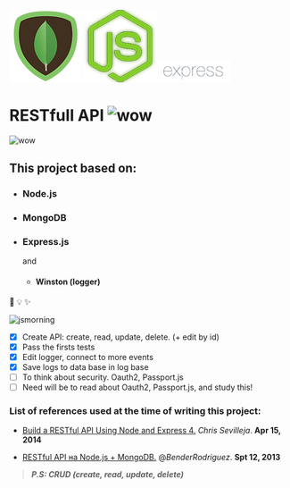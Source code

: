 ![mongo](https://github.com/dns2316/RESTfull-API/blob/master/mongo.png)
![node](https://github.com/dns2316/RESTfull-API/blob/master/node.png)
![express](https://github.com/dns2316/RESTfull-API/blob/master/express.png)

# RESTfull API ![wow](https://assets-cdn.github.com/images/icons/emoji/unicode/2728.png)
![wow](https://assets-cdn.github.com/images/icons/emoji/unicode/2728.png)
## This project based on:
* ### Node.js
* ### MongoDB
* ### Express.js
   and
   * #### Winston (logger)
🎉    💡   ✨

![jsmorning](https://cloud.githubusercontent.com/assets/18660182/22985912/9d9f0d22-f3b2-11e6-8338-303382982eef.jpg)

- [x] Create API: create, read, update, delete. (+ edit by id)
- [x] Pass the firsts tests
- [x] Edit logger, connect to more events
- [x] Save logs to data base in log base
- [ ] To think about security. Oauth2, Passport.js
- [ ] Need will be to read about Oauth2, Passport.js, and study this!

### List of references used at the time of writing this project:

* [Build a RESTful API Using Node and Express 4.](https://scotch.io/tutorials/build-a-restful-api-using-node-and-express-4) _Chris Sevilleja_. **Apr 15, 2014**

* [RESTful API на Node.js + MongoDB.](https://habrahabr.ru/post/193458) @_BenderRodriguez_. **Spt 12, 2013**

> **_P.S: CRUD (create, read, update, delete)_**
